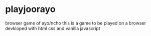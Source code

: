 # playjoorayo
browser game of ayo/ncho
this is a game to be played on a browser devkloped with html css and vanilla javascript
